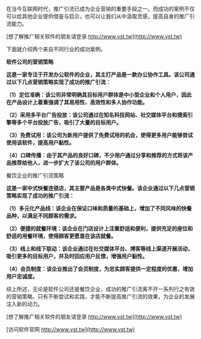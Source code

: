 在当今互联网时代，推广引流已成为企业营销的重要手段之一。而成功的案例不仅可以给其他企业提供借鉴与启示，也可以让我们从中汲取灵感，提高自身的推广引流能力。

[想了解推广相关软件的朋友请登录 http://www.vst.tw](http://www.vst.tw)

下面就介绍两个来自不同行业的成功案例。

**软件公司的营销策略**

**这是一家专注于开发办公软件的企业，其主打产品是一款办公协作工具。该公司通过以下几点营销策略实现了成功的推广引流：**

**（1）定位准确：该公司非常明确其目标用户群体是中小型企业和个人用户，因此在产品设计上着重强调了其易用性、高效性和多人协作功能。**

**（2）采用多平台广告投放：该公司通过在知名科技网站、社交媒体平台和搜索引擎等多个平台投放广告，吸引了大量的目标用户。**

**（3）免费试用：该公司为新用户提供了免费试用的机会，使得更多用户能够尝试使用该软件，提高用户黏性。**

**（4）口碑传播：由于其产品的良好口碑，不少用户通过分享和推荐的方式将该产品推荐给他人，进一步扩大了该公司的用户群体。**

餐饮企业的推广引流策略

**这是一家中式快餐连锁店，其主要产品是各类中式快餐。该企业通过以下几点营销策略实现了成功的推广引流：**

**（1）多元化产品线：该企业在保证口味和质量的基础上，增加了不同风味的快餐品种，以满足不同顾客的需求。**

**（2）便捷的就餐环境：该企业在门店设计上注重舒适和便利，提供充足的座位和舒适的用餐环境，使得顾客更愿意在该店就餐。**

**（3）线上和线下联动：该企业通过在社交媒体平台、博客等线上渠道开展活动，吸引更多的目标用户，并及时回应用户反馈，增强用户黏性。**

**（4）会员制度：该企业推出了会员制度，为忠实顾客提供一定程度的优惠，增加用户忠诚度。**

综上所述，无论是软件公司还是餐饮企业，成功的推广引流离不开一系列行之有效的营销策略。只有不断尝试和实践，才能不断提高推广引流的效果，为企业的发展注入新的动力。

[想了解推广相关软件的朋友请登录 http://www.vst.tw](http://www.vst.tw)


[访问软件官网 http://www.vst.tw](http://www.vst.tw)
